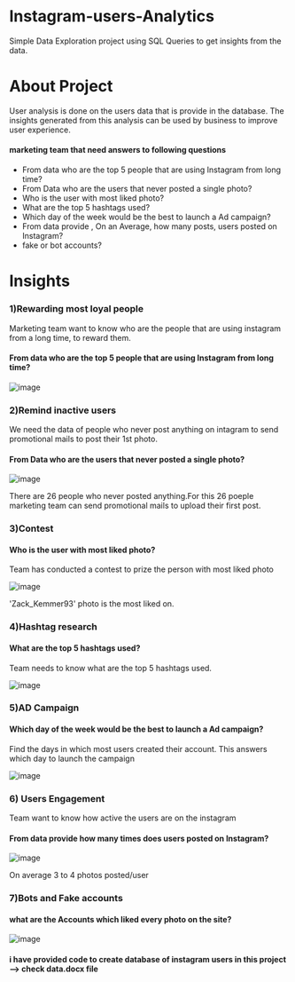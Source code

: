 # Instagram-users-Analytics
Simple Data Exploration project using SQL Queries to get insights from the data. 

# About Project 
User analysis is done on the users data that is provide in the database. The insights generated from this analysis can be used by business to improve user experience.

#### marketing team that need answers to following questions 
- From data who are the top 5 people that are using Instagram from long time?
- From Data who are the users that never posted a single photo?
- Who is the user with most liked photo?
- What are the top 5 hashtags used?
- Which day of the week would be the  best to launch a Ad campaign?
- From data provide , On an Average, how many posts, users posted on Instagram? 
- fake or bot accounts?
# Insights
### 1)Rewarding most loyal people

Marketing team want to know who are the people that are using instagram from a long time, to reward them.

#### From data who are the top 5 people that are using Instagram from long time?

![image](https://user-images.githubusercontent.com/72013551/211777707-30195110-eebf-4f6b-aaab-cb5d9205fec8.png)

### 2)Remind inactive users

We need the data of people who never post anything on intagram to send promotional mails to post their 1st photo.

#### From Data who are the users that never posted a single photo?

![image](https://user-images.githubusercontent.com/72013551/211777956-630f08d6-c942-4369-8d6a-384c1ce906ae.png)

There are 26 people who never posted anything.For this 26 poeple marketing team can send promotional mails to upload their first post.

### 3)Contest

#### Who is the user with most liked photo?

Team has conducted a contest to prize the person with most liked photo

![image](https://user-images.githubusercontent.com/72013551/211778468-e9c6641e-4cfd-4f41-b87d-0a355d59aad9.png)

'Zack_Kemmer93' photo is the most liked on.

### 4)Hashtag research

#### What are the top 5 hashtags used?

Team needs to know what are the top 5 hashtags used.

![image](https://user-images.githubusercontent.com/72013551/211778729-711732b2-4d10-42e1-838c-1ca62d83668e.png)

### 5)AD Campaign

#### Which day of the week would be the  best to launch a Ad campaign?

Find the days in which most users created their account. This answers which day to launch the campaign

![image](https://user-images.githubusercontent.com/72013551/211778916-9e325211-ec02-44c6-a215-6caa54d9f164.png)

### 6) Users Engagement

Team want to know how active the users are on the instagram

#### From data provide how many times does users posted on Instagram? 

![image](https://user-images.githubusercontent.com/72013551/211779096-e58fd9ec-ec1a-4021-91d4-9e17a25824f1.png)

On average 3 to 4 photos posted/user

### 7)Bots and Fake accounts

#### what are the Accounts which liked every photo on the site?

![image](https://user-images.githubusercontent.com/72013551/211779314-1438ab64-9ba3-4cf9-be99-beba6c1a5e5a.png)


#### i have provided code to create database of instagram users in this project --> check data.docx file


